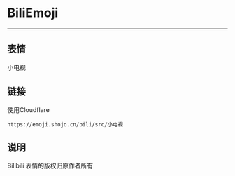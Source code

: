 # BiliEmoji
---
## 表情
小电视
## 链接
使用Cloudflare
```
https://emoji.shojo.cn/bili/src/小电视
```
## 说明
Bilibili 表情的版权归原作者所有
